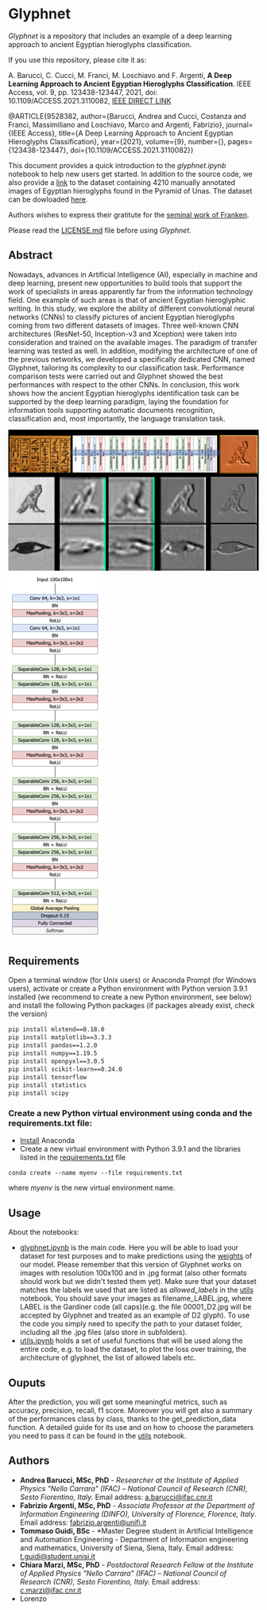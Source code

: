 # Glyphnet

*Glyphnet* is a repository that includes an example of a deep learning approach to ancient Egyptian hieroglyphs classification.

If you use this repository, please cite it as:

A. Barucci, C. Cucci, M. Franci, M. Loschiavo and F. Argenti, **A Deep Learning Approach to Ancient Egyptian Hieroglyphs Classification**. IEEE Access, vol. 9, pp. 123438-123447, 2021, doi: 10.1109/ACCESS.2021.3110082, [IEEE DIRECT LINK](https://ieeexplore.ieee.org/stamp/stamp.jsp?tp=&arnumber=9528382&isnumber=9312710)

@ARTICLE{9528382,  author={Barucci, Andrea and Cucci, Costanza and Franci, Massimiliano and Loschiavo, Marco and Argenti, Fabrizio},  journal={IEEE Access},   title={A Deep Learning Approach to Ancient Egyptian Hieroglyphs Classification},   year={2021},  volume={9},  number={},  pages={123438-123447},  doi={10.1109/ACCESS.2021.3110082}}

This document provides a quick introduction to the *glyphnet.ipynb* notebook to help new users get started. In addition to the source code, we also provide a [link](https://en.wikipedia.org/wiki/Pyramid_of_Unas) to the dataset containing 4210 manually annotated images of Egyptian hieroglyphs found in the Pyramid of Unas. The dataset can be dowloaded [here](http://iamai.nl/downloads/GlyphDataset.zip).

Authors wishes to express their gratitute for the [seminal work of Franken](https://github.com/morrisfranken/glyphreader).


Please read the [LICENSE.md](./LICENSE.md) file before using *Glyphnet*.

## Abstract
Nowadays, advances in Artificial Intelligence (AI), especially in machine and deep learning, present new opportunities to build tools that support the work of specialists in areas apparently far from the information technology field. One example of such areas is that of ancient Egyptian hieroglyphic writing. In this study, we explore the ability of different convolutional neural networks (CNNs) to classify pictures of ancient Egyptian hieroglyphs coming from two different datasets of images. Three well-known CNN architectures (ResNet-50, Inception-v3 and Xception) were taken into consideration and trained on the available images. The paradigm of transfer learning was tested as well. In addition, modifying the architecture of one of the previous networks, we developed a specifically dedicated CNN, named Glyphnet, tailoring its complexity to our classification task. Performance comparison tests were carried out and Glyphnet showed the best performances with respect to the other CNNs. In conclusion, this work shows how the ancient Egyptian hieroglyphs identification task can be supported by the deep learning paradigm, laying the foundation for information tools supporting automatic documents recognition, classification and, most importantly, the language translation task.

![plot](./Features2_running.png)
![plot](./Glyphnet.tiff)

## Requirements
Open a terminal window (for Unix users) or Anaconda Prompt (for Windows users), activate or create a Python environment with Python version 3.9.1 installed (we recommend to create a new Python environment, see below) and install the following Python packages (if packages already exist, check the version)

```
pip install mlxtend==0.18.0
pip install matplotlib==3.3.3
pip install pandas==1.2.0
pip install numpy==1.19.5
pip install openpyxl==3.0.5
pip install scikit-learn==0.24.0
pip install tensorflow 
pip install statistics
pip install scipy
```

### Create a new Python virtual environment using conda and the requirements.txt file:

- [Install](https://docs.conda.io/projects/conda/en/latest/user-guide/install/index.html) Anaconda
- Create a new virtual environment with Python 3.9.1 and the libraries listed in the [requirements.txt](https://github.com/GAIA-IFAC-CNR/Glyphnet/blob/main/requirements.txt) file
```
conda create --name myenv --file requirements.txt
```
where *myenv* is the new virtual environment name.


## Usage

About the notebooks:
- [glyphnet.ipynb](https://github.com/GAIA-IFAC-CNR/Glyphnet/blob/main/glyphnet.ipynb) is the main code. Here you will be able to load your dataset for test purposes and to make predictions using the [weights](https://github.com/GAIA-IFAC-CNR/Glyphnet/blob/main/weights.hdf5) of our model. Please remember that this version of Glyphnet works on images with resolution 100x100 and in .jpg format (also other formats should work but we didn't tested them yet).
Make sure that your dataset matches the labels we used that are listed as *allowed_labels* in the [utils](https://github.com/GAIA-IFAC-CNR/Glyphnet/blob/main/utils.ipynb) notebook. You should save your images as filename_LABEL.jpg, where LABEL is the Gardiner code (all caps)(e.g. the file 00001_D2.jpg will be accepted by Glyphnet and treated as an example of D2 glyph).
To use the code you simply need to specify the path to your dataset folder, including all the .jpg files (also store in subfolders).
- [utils.ipynb](https://github.com/GAIA-IFAC-CNR/Glyphnet/blob/main/utils.ipynb) holds a set of useful functions that will be used along the entire code, e.g. to load the dataset, to plot the loss over training, the architecture of glyphnet, the list of allowed labels etc.


## Ouputs
After the prediction, you will get some meaningful metrics, such as accuracy, precision, recall, f1 score. Moreover you will get also a summary of the performances class by class, thanks to the get_prediction_data function. A detailed guide for its use and on how to choose the parameters you need to pass it can be found in the [utils](https://github.com/GAIA-IFAC-CNR/Glyphnet/blob/main/utils.ipynb) notebook.

## Authors
* **Andrea Barucci, MSc, PhD** - *Researcher at the Institute of Applied Physics "Nello Carrara" (IFAC) – National Council of Research (CNR), Sesto Fiorentino, Italy.* Email address: <a.barucci@ifac.cnr.it>
* **Fabrizio Argenti, MSc, PhD** - *Associate Professor at the Department of Information Engineering (DINFO), University of Florence, Florence, Italy*. Email address: <fabrizio.argenti@unifi.it>
* **Tommaso Guidi, BSc** - *Master Degree student in Artificial Intelligence and Automation Engineering - Department of Information engineering and mathematics, University of Siena, Siena, Italy. Email address: <t.guidi@student.unisi.it>
* **Chiara Marzi, MSc, PhD** - *Postdoctoral Research Fellow at the Institute of Applied Physics "Nello Carrara" (IFAC) – National Council of Research (CNR), Sesto Fiorentino, Italy.* Email address: <c.marzi@ifac.cnr.it>
* Lorenzo
